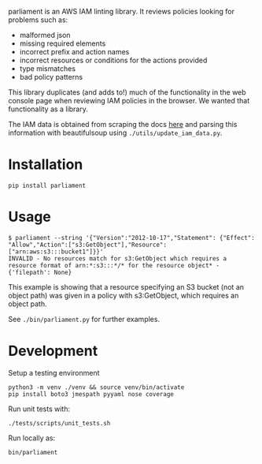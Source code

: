 parliament is an AWS IAM linting library. It reviews policies looking for problems such as:
- malformed json
- missing required elements
- incorrect prefix and action names
- incorrect resources or conditions for the actions provided
- type mismatches
- bad policy patterns

This library duplicates (and adds to!) much of the functionality in the web console page when reviewing IAM policies in the browser.  We wanted that functionality as a library.

The IAM data is obtained from scraping the docs [here](https://docs.aws.amazon.com/IAM/latest/UserGuide/reference_policies_actions-resources-contextkeys.html) and parsing this information with beautifulsoup using `./utils/update_iam_data.py`.

# Installation
```
pip install parliament
```

# Usage
```
$ parliament --string '{"Version":"2012-10-17","Statement": {"Effect": "Allow","Action":["s3:GetObject"],"Resource": ["arn:aws:s3:::bucket1"]}}'
INVALID - No resources match for s3:GetObject which requires a resource format of arn:*:s3:::*/* for the resource object* - {'filepath': None}
```

This example is showing that a resource specifying an S3 bucket (not an object path) was given in a policy with s3:GetObject, which requires an object path. 

See `./bin/parliament.py` for further examples.

# Development
Setup a testing environment
```
python3 -m venv ./venv && source venv/bin/activate
pip install boto3 jmespath pyyaml nose coverage
```

Run unit tests with:
```
./tests/scripts/unit_tests.sh
```

Run locally as:
```
bin/parliament
```